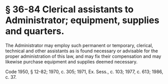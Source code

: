 # § 36-84 Clerical assistants to Administrator; equipment, supplies and quarters.

<p>The Administrator may employ such permanent or temporary, clerical, technical and other assistants as is found necessary or advisable for the proper administration of this law, and may fix their compensation and may likewise purchase equipment and supplies deemed necessary.</p><p>Code 1950, § 12-82; 1970, c. 305; 1971, Ex. Sess., c. 103; 1977, c. 613; 1986, c. 37.</p>
